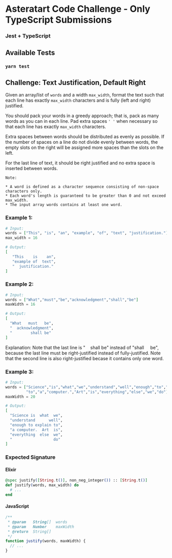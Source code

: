 # Asteratart Code Challenge - Only TypeScript Submissions
### Jest + TypeScript
## Available Tests

### `yarn test`

## Challenge: Text Justification, Default Right

Given an array/list of `words` and a width `max_width`, format the text such that each line has exactly `max_width` characters and is fully (left and right) justified.

You should pack your words in a greedy approach; that is, pack as many words as you can in each line. Pad extra spaces `' '` when necessary so that each line has exactly `max_width` characters.

Extra spaces between words should be distributed as evenly as possible. If the number of spaces on a line do not divide evenly between words, the empty slots on the right will be assigned more spaces than the slots on the left.

For the last line of text, it should be right justified and no extra space is inserted between words.

    Note:

    * A word is defined as a character sequence consisting of non-space characters only.
    * Each word's length is guaranteed to be greater than 0 and not exceed max_width.
    * The input array words contains at least one word.

### Example 1:

```elixir
# Input:
words = ["This", "is", "an", "example", "of", "text", "justification."]
max_width = 16

# Output:
[
   "This    is    an",
   "example of  text",
   "  justification."
]
```

### Example 2:

```elixir
# Input:
words = ["What","must","be","acknowledgment","shall","be"]
maxWidth = 16

# Output:
[
  "What   must   be",
  "  acknowledgment",
  "        shall be"
]
```

Explanation: Note that the last line is "&nbsp;&nbsp;&nbsp;&nbsp;shall be" instead of "shall&nbsp;&nbsp;&nbsp;&nbsp;&nbsp;be",
             because the last line must be right-justified instead of fully-justified.
             Note that the second line is also right-justified becase it contains only one word.

### Example 3:

```elixir
# Input:
words = ["Science","is","what","we","understand","well","enough","to","explain",
         "to","a","computer.","Art","is","everything","else","we","do"]
maxWidth = 20

# Output:
[
  "Science is  what  we",
  "understand      well",
  "enough to explain to",
  "a computer.  Art  is",
  "everything  else  we",
  "                  do"
]
```

### Expected Signature

#### Elixir
```elixir
@spec justify([String.t()], non_neg_integer()) :: [String.t()]
def justify(words, max_width) do
  # ...
end
```

#### JavaScript
```javascript
/**
 * @param   String[]  words
 * @param   Number    maxWidth
 * @return  String[]
 */
function justify(words, maxWidth) {
  // ...
}
```
